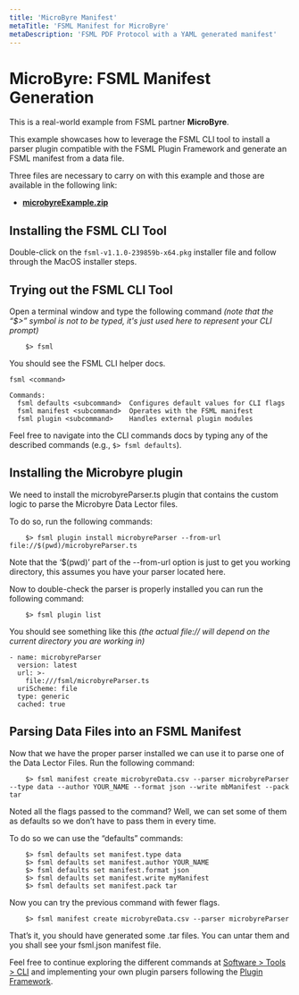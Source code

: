 ```yaml
---
title: 'MicroByre Manifest'
metaTitle: 'FSML Manifest for MicroByre'
metaDescription: 'FSML PDF Protocol with a YAML generated manifest'
---
```


# MicroByre: FSML Manifest Generation

This is a real-world example from FSML partner **MicroByre**.

This example showcases how to leverage the FSML CLI tool to install a parser plugin compatible with the FSML Plugin Framework and generate an FSML manifest from a data file.

Three files are necessary to carry on with this example and those are available in the following link:

- [**microbyreExample.zip**](/microbyreExample-01.zip)

## Installing the FSML CLI Tool

Double-click on the `fsml-v1.1.0-239859b-x64.pkg` installer file and follow through the MacOS installer steps.

## Trying out the FSML CLI Tool

Open a terminal window and type the following command _(note that the “$>” symbol is not to be typed, it's just used here to represent your CLI prompt)_

```
    $> fsml
```

You should see the FSML CLI helper docs.

```
fsml <command>

Commands:
  fsml defaults <subcommand>  Configures default values for CLI flags
  fsml manifest <subcommand>  Operates with the FSML manifest
  fsml plugin <subcommand>    Handles external plugin modules
```

Feel free to navigate into the CLI commands docs by typing any of the described commands (e.g., `$> fsml defaults`).

## Installing the Microbyre plugin

We need to install the microbyreParser.ts plugin that contains the custom logic to parse the Microbyre Data Lector files.

To do so, run the following commands:

```
    $> fsml plugin install microbyreParser --from-url file://$(pwd)/microbyreParser.ts
```

Note that the ‘$(pwd)’ part of the --from-url option is just to get you working directory, this assumes you have your parser located here.

Now to double-check the parser is properly installed you can run the following command:

```
    $> fsml plugin list
```

You should see something like this _(the actual file:// will depend on the current directory you are working in)_

```
- name: microbyreParser
  version: latest
  url: >-
    file:///fsml/microbyreParser.ts
  uriScheme: file
  type: generic
  cached: true
```

## Parsing Data Files into an FSML Manifest

Now that we have the proper parser installed we can use it to parse one of the Data Lector Files. Run the following command:

```
    $> fsml manifest create microbyreData.csv --parser microbyreParser --type data --author YOUR_NAME --format json --write mbManifest --pack tar
```

Noted all the flags passed to the command? Well, we can set some of them as defaults so we don’t have to pass them in every time.

To do so we can use the “defaults” commands:

```
	$> fsml defaults set manifest.type data
	$> fsml defaults set manifest.author YOUR_NAME
	$> fsml defaults set manifest.format json
	$> fsml defaults set manifest.write myManifest
	$> fsml defaults set manifest.pack tar
```

Now you can try the previous command with fewer flags.

```
    $> fsml manifest create microbyreData.csv --parser microbyreParser
```

That’s it, you should have generated some .tar files. You can untar them and you shall see your fsml.json manifest file.

Feel free to continue exploring the different commands at [Software > Tools > CLI](../software/tools/cli.md) and implementing your own plugin parsers following the [Plugin Framework](../software/plugins/index.md).
